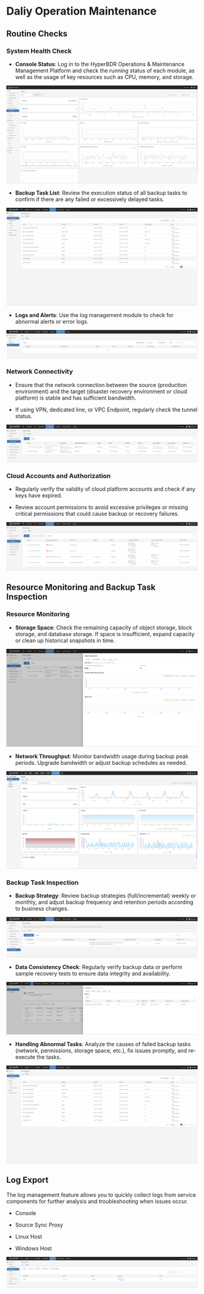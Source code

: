 # Daliy Operation Maintenance

## Routine Checks

### **System Health Check**

* **Console Status**: Log in to the HyperBDR Operations & Maintenance Management Platform and check the running status of each module, as well as the usage of key resources such as CPU, memory, and storage.

![](./image/dailyoperationandmaintenance-dailycheck-1.png)

* **Backup Task List**: Review the execution status of all backup tasks to confirm if there are any failed or excessively delayed tasks.

![](./image/dailyoperationandmaintenance-dailycheck-2.png)

* **Logs and Alerts**: Use the log management module to check for abnormal alerts or error logs.

![](./image/dailyoperationandmaintenance-dailycheck-3.png)

### **Network Connectivity**

* Ensure that the network connection between the source (production environment) and the target (disaster recovery environment or cloud platform) is stable and has sufficient bandwidth.

* If using VPN, dedicated line, or VPC Endpoint, regularly check the tunnel status.

![](./image/dailyoperationandmaintenance-dailycheck-4.png)

### **Cloud Accounts and Authorization**

* Regularly verify the validity of cloud platform accounts and check if any keys have expired.

* Review account permissions to avoid excessive privileges or missing critical permissions that could cause backup or recovery failures.

![](./image/dailyoperationandmaintenance-dailycheck-5.png)

## Resource Monitoring and Backup Task Inspection

### **Resource Monitoring**

* **Storage Space**: Check the remaining capacity of object storage, block storage, and database storage. If space is insufficient, expand capacity or clean up historical snapshots in time.

![](./image/dailyoperationandmaintenance-resourcemonitoringandbackuptaskinspection-1.png)

* **Network Throughput**: Monitor bandwidth usage during backup peak periods. Upgrade bandwidth or adjust backup schedules as needed.

![](./image/dailyoperationandmaintenance-resourcemonitoringandbackuptaskinspection-2.png)

### **Backup Task Inspection**

* **Backup Strategy**: Review backup strategies (full/incremental) weekly or monthly, and adjust backup frequency and retention periods according to business changes.

![](./image/dailyoperationandmaintenance-resourcemonitoringandbackuptaskinspection-3.png)

* **Data Consistency Check**: Regularly verify backup data or perform sample recovery tests to ensure data integrity and availability.

![](./image/dailyoperationandmaintenance-resourcemonitoringandbackuptaskinspection-4.png)

* **Handling Abnormal Tasks**: Analyze the causes of failed backup tasks (network, permissions, storage space, etc.), fix issues promptly, and re-execute the tasks.

![](./image/dailyoperationandmaintenance-resourcemonitoringandbackuptaskinspection-5.png)

## Log Export

The log management feature allows you to quickly collect logs from service components for further analysis and troubleshooting when issues occur.

* Console

* Source Sync Proxy

* Linux Host

* Windows Host

![](./image/dailyoperationandmaintenance-logexport-1.png)